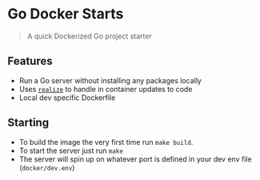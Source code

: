 # Go Docker Starts
> A quick Dockerized Go project starter

## Features

- Run a Go server without installing any packages locally
- Uses [`realize`](https://github.com/tockins/realize) to handle in container updates to code
- Local dev specific Dockerfile

## Starting

- To build the image the very first time run `make build`.
- To start the server just run `make`
- The server will spin up on whatever port is defined in your dev env file (`docker/dev.env`)
